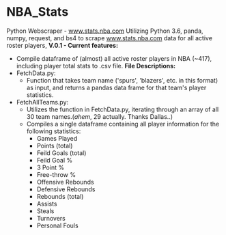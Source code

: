 # NBA_Stats
Python Webscraper - www.stats.nba.com
Utilizing Python 3.6, panda, numpy, request, and bs4 to scrape www.stats.nba.com data for all active roster players, 
__V.0.1 - Current features:__
- Compile dataframe of (almost) all active roster players in NBA (~417), including player total stats to .csv file.
__File Descriptions:__
- FetchData.py:
  * Function that takes team name ('spurs', 'blazers', etc. in this format) as input, and returns a
    pandas data frame for that team's player statistics.
- FetchAllTeams.py:
  * Utilizes the function in FetchData.py, iterating through an array of all 30 team names.(*ahem*, 29 actually. Thanks Dallas..)
  * Compiles a single dataframe containing all player information for the following statistics: 
    - Games Played
    - Points (total)
    - Feild Goals (total)
    - Feild Goal %
    - 3 Point %
    - Free-throw %
    - Offensive Rebounds
    - Defensive Rebounds
    - Rebounds (total)
    - Assists
    - Steals
    - Turnovers
    - Personal Fouls
